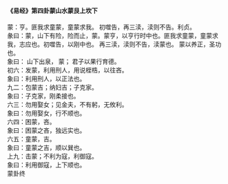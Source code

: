 <font face=微软雅黑>

#### 《易经》第四卦蒙山水蒙艮上坎下   

蒙：亨。匪我求童蒙，童蒙求我。 初噬告，再三渎，渎则不告。利贞。   
彖曰：蒙，山下有险，险而止，蒙。蒙亨，以亨行时中也。匪我求童蒙，童蒙求我，志应也。初噬告，以刚中也。 再三渎，渎则不告，渎蒙也。 蒙以养正，圣功也。   
象曰： 山下出泉， 蒙； 君子以果行育德。   
初六：发蒙，利用刑人，用说桎梏，以往吝。   
象曰：利用刑人，以正法也。   
九二：包蒙吉；纳妇吉；子克家。   
象曰：子克家，刚柔接也。   
六三：勿用娶女；见金夫，不有躬，无攸利。   
象曰：勿用娶女，行不顺也。   
六四：困蒙，吝。   
象曰：困蒙之吝，独远实也。   
六五：童蒙，吉。   
象曰：童蒙之吉，顺以巽也。   
上九：击蒙；不利为寇，利御寇。   
象曰：利用御寇，上下顺也。   
蒙卦终   

</font>
